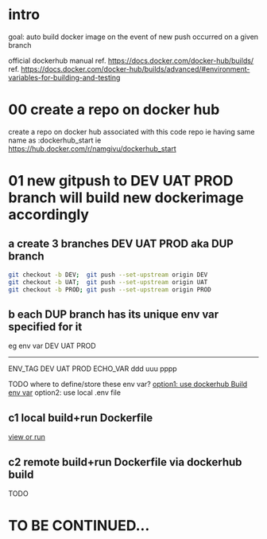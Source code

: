 # intro
goal: auto build docker image on the event of new push occurred on a given branch

official dockerhub manual 
ref. https://docs.docker.com/docker-hub/builds/
ref. https://docs.docker.com/docker-hub/builds/advanced/#environment-variables-for-building-and-testing

# 00 create a repo on docker hub 
create a repo on docker hub associated with this code repo 
ie having same name as :dockerhub_start
ie https://hub.docker.com/r/namgivu/dockerhub_start


# 01 new gitpush to DEV UAT PROD branch will build new dockerimage accordingly

## a create 3 branches DEV UAT PROD aka DUP branch
```bash
git checkout -b DEV;  git push --set-upstream origin DEV
git checkout -b UAT;  git push --set-upstream origin UAT
git checkout -b PROD; git push --set-upstream origin PROD
```

## b each DUP branch has its unique env var specified for it 
eg 
env var   DEV   UAT   PROD
--------  ----  ----  -----
ENV_TAG   DEV   UAT   PROD
ECHO_VAR  ddd   uuu   pppp

TODO where to define/store these env var?
[option1: use dockerhub Build env var](option1.use-dockerhub-build-envvar.md)
option2: use local .env file

## c1 local build+run Dockerfile
[view or run](../../docker/local-buildrun.sh)

## c2 remote build+run Dockerfile via dockerhub build
TODO

# TO BE CONTINUED...
